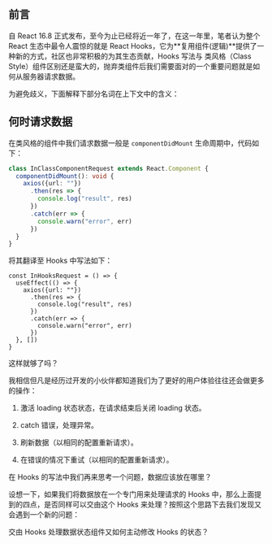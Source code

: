 ## 前言

自 React 16.8 正式发布，至今为止已经将近一年了，在这一年里，笔者认为整个 React 生态中最令人震惊的就是 React Hooks，它为**复用组件(逻辑)**提供了一种新的方式，社区也非常积极的为其生态贡献，Hooks 写法与 类风格（Class Style）组件区别还是蛮大的，抛弃类组件后我们需要面对的一个重要问题就是如何从服务器请求数据。

为避免歧义，下面解释下部分名词在上下文中的含义：







## 何时请求数据

在类风格的组件中我们请求数据一般是 `componentDidMount` 生命周期中，代码如下：

```typescript
class InClassComponentRequest extends React.Component {
  componentDidMount(): void {
    axios({url: ""})
      .then(res => {
        console.log("result", res)
      })
      .catch(err => {
        console.warn("error", err)
      })
  }
}
```

将其翻译至 Hooks 中写法如下：

```
const InHooksRequest = () => {
  useEffect(() => {
    axios({url: ""})
      .then(res => {
        console.log("result", res)
      })
      .catch(err => {
        console.warn("error", err)
      })
  }, [])
}
```

这样就够了吗？

我相信但凡是经历过开发的小伙伴都知道我们为了更好的用户体验往往还会做更多的操作：

1. 激活 loading 状态状态，在请求结束后关闭 loading 状态。
2. catch 错误，处理异常。
3. 刷新数据（以相同的配置重新请求）。

4. 在错误的情况下重试（以相同的配置重新请求）。

在 Hooks 的写法中我们再来思考一个问题，数据应该放在哪里？

设想一下，如果我们将数据放在一个专门用来处理请求的 Hooks 中，那么上面提到的四点，是否同样可以交由这个 Hooks 来处理？按照这个思路下去我们发现又会遇到一个新的问题：

交由 Hooks 处理数据状态组件又如何主动修改 Hooks 的状态？









































